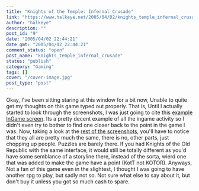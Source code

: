 ```yaml
---
title: "Knights of the Temple: Infernal Crusade"
link: "https://www.halkeye.net/2005/04/02/knights_temple_infernal_crusade/"
author: "halkeye"
description: ""
post_id: "9"
date: "2005/04/02 22:44:21"
date_gmt: "2005/04/02 22:44:21"
comment_status: "open"
post_name: "knights_temple_infernal_crusade"
status: "publish"
category: "Gaming"
tags: []
cover: "/cover-image.jpg"
post_type: "post"
---
```


Okay, I've been sitting staring at this window for a bit now, Unable to quite get my thoughts on this game typed out properly. That is, Until I actually started to look through the screenshots, I was just going to cite this [example InGame screen](http://www.gamespot.com/xbox/adventure/knightsofthetemple/screenindex.html). Its a pretty decent example of all the ingame activity so I didn't even try to bother to find one closer back to the point in the game I was. Now, taking a look at the [rest of the screenshots](http://www.gamespot.com/xbox/adventure/knightsofthetemple/screenindex.html), you'll have to notice that they all are pretty much the same, there is no, other parts, just chopping up people. Puzzles are barely there. If you had Knights of the Old Republic with the same interface, it would still be totally different as you'd have some semblance of a storyline there, instead of the sorta, wierd one that was added to make the game have a point (KotT not KOTOR). Anyways, Not a fan of this game even in the slightest, I thought I was going to have another rpg to play, but sadly not so. Not sure what else to say about it, but don't buy it unless you got so much cash to spare.